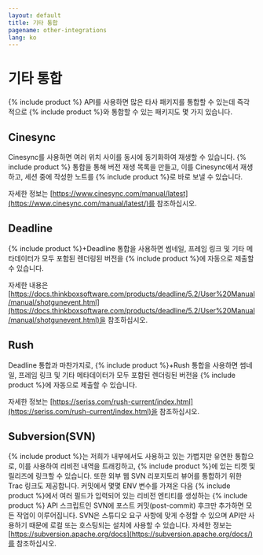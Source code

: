 ```yaml
---
layout: default
title: 기타 통합
pagename: other-integrations
lang: ko
---
```


# 기타 통합

{% include product %} API를 사용하면 많은 타사 패키지를 통합할 수 있는데 즉각적으로 {% include product %}와 통합할 수 있는 패키지도 몇 가지 있습니다.

## Cinesync

Cinesync를 사용하면 여러 위치 사이를 동시에 동기화하여 재생할 수 있습니다. {% include product %} 통합을 통해 버전 재생 목록을 만들고, 이를 Cinesync에서 재생하고, 세션 중에 작성한 노트를 {% include product %}로 바로 보낼 수 있습니다.

자세한 정보는 [https://www.cinesync.com/manual/latest](https://www.cinesync.com/manual/latest/)를 참조하십시오.

## Deadline

{% include product %}+Deadline 통합을 사용하면 썸네일, 프레임 링크 및 기타 메타데이터가 모두 포함된 렌더링된 버전을 {% include product %}에 자동으로 제출할 수 있습니다.

자세한 내용은 [https://docs.thinkboxsoftware.com/products/deadline/5.2/User%20Manual/manual/shotgunevent.html](https://docs.thinkboxsoftware.com/products/deadline/5.2/User%20Manual/manual/shotgunevent.html)을 참조하십시오.

## Rush

Deadline 통합과 마찬가지로, {% include product %}+Rush 통합을 사용하면 썸네일, 프레임 링크 및 기타 메타데이터가 모두 포함된 렌더링된 버전을 {% include product %}에 자동으로 제출할 수 있습니다.

자세한 정보는 [https://seriss.com/rush-current/index.html](https://seriss.com/rush-current/index.html)을 참조하십시오.

## Subversion(SVN)

{% include product %}는 저희가 내부에서도 사용하고 있는 가볍지만 유연한 통합으로, 이를 사용하여 리비전 내역을 트래킹하고, {% include product %}에 있는 티켓 및 릴리즈에 링크할 수 있습니다. 또한 외부 웹 SVN 리포지토리 뷰어를 통합하기 위한 Trac 링크도 제공합니다. 커밋에서 몇몇 ENV 변수를 가져온 다음 {% include product %}에서 여러 필드가 입력되어 있는 리비전 엔티티를 생성하는 {% include product %} API 스크립트인 SVN에 포스트 커밋(post-commit) 후크만 추가하면 모든 작업이 이루어집니다. SVN은 스튜디오 요구 사항에 맞게 수정할 수 있으며 API만 사용하기 때문에 로컬 또는 호스팅되는 설치에 사용할 수 있습니다. 자세한 정보는 [https://subversion.apache.org/docs](https://subversion.apache.org/docs/)를 참조하십시오.
